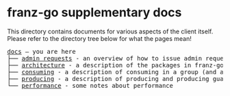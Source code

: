 franz-go supplementary docs
===

This directory contains documents for various aspects of the client itself.
Please refer to the directory tree below for what the pages mean!

<pre>
<a href="./">docs</a> — you are here
├── <a href="./admin-requests.md">admin requests</a> - an overview of how to issue admin requests
├── <a href="./architecture.md">architecture</a> - a description of the packages in franz-go and some internals
├── <a href="./consuming.md">consuming</a> - a description of consuming in a group (and a short section on the simple consumer)
├── <a href="./producing.md">producing</a> - a description of producing and producing guarantees
└── <a href="./performance.md">performance</a> - some notes about performance
</pre>
